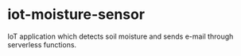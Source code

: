 # iot-moisture-sensor
IoT application which detects soil moisture and sends e-mail through serverless functions.
